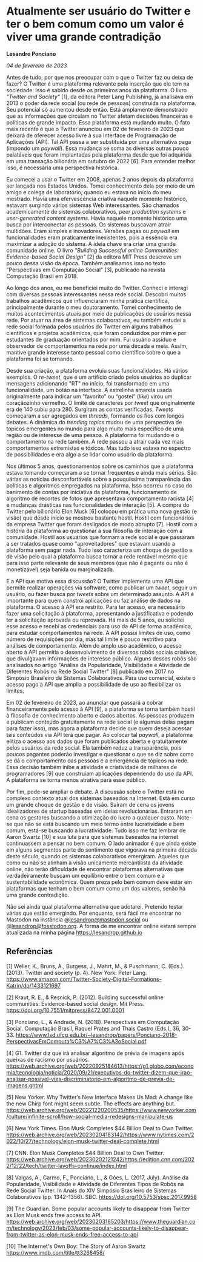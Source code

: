# Atualmente ser usuário do Twitter e ter o bem comum como um valor é viver uma grande contradição

**Lesandro Ponciano**

_04 de fevereiro de 2023_

Antes de tudo, por que nos preocupar com o que o Twitter faz ou deixa de fazer? O Twitter é uma plataforma relevante pela inserção que ele tem na sociedade. Isso é sabido desde os primeiros anos da plataforma. O livro _"Twitter and Society"_ [1], da editora Peter Lang Publishing, já analisava em 2013 o poder da rede social (ou rede de pessoas) construída na plataforma. Seu potencial só aumentou desde então. Está amplamente demonstrado que as informações que circulam no Twitter afetam decisões financeiras e políticas de grande impacto. Essa plataforma está mudando muito. O fato mais recente é que o Twitter anunciou em 02 de fevereiro de 2023 que deixará de oferecer acesso livre à sua Interface de Programação de Aplicações (API). Tal API passa a ser substituída por uma alternativa paga (impondo um _paywall_). Essa mudança se soma às diversas outras pouco palatáveis que foram implantadas pela plataforma desde que foi adquirida em uma transação bilionária em outubro de 2022 [6]. Para entender melhor isso, é necessária uma perspectiva histórica.

Eu comecei a usar o Twitter em 2008, apenas 2 anos depois da plataforma ser lançada nos Estados Unidos. Tomei conhecimento dela por meio de um amigo e colega de laboratório, quando eu estava no início do meu mestrado. Havia uma efervescência criativa naquele momento histórico, estavam surgindo vários sistemas Web interessantes. São chamados academicamente de sistemas colaborativos, _peer production systems_ e _user-generated content systems_. Havia naquele momento histórico uma busca por interconectar as pessoas. Os sistemas buscavam atrair multidões. Eram simples e inovadores. Versões pagas ou _paywall_ em funcionalidades eram praticamente inexistentes, pois a essência era maximizar a adoção do sistema. A ideia chave era criar uma grande comunidade online. O livro _"Building Successful online Communities: Evidence-based Social Design"_ [2] da editora MIT Press descreve um pouco dessa visão da época. Também analisamos isso no texto "Perspectivas em Computação Social" [3], publicado na revista Computação Brasil em 2018.

Ao longo dos anos, eu me beneficiei muito do Twitter. Conheci e interagi com diversas pessoas interessantes nessa rede social. Descobri muitos trabalhos acadêmicos que influenciaram minha prática científica, principalmente durante o meu doutoramento. Tomei conhecimento de muitos acontecimentos atuais por meio de publicações de usuários nessa rede. Por atuar na área de sistemas colaborativos, eu também estudei a rede social formada pelos usuários do Twitter em alguns trabalhos científicos e projetos acadêmicos, que foram conduzidos por mim e por estudantes de graduação orientados por mim. Fui usuário assíduo e observador de comportamentos na rede por uma década e meia. Assim, mantive grande interesse tanto pessoal como científico sobre o que a plataforma foi se tornando.

Desde sua criação, a plataforma evoluiu suas funcionalidades. Há vários exemplos. O _re-tweet_, que é um artifício criado pelos usuários ao duplicar mensagens adicionando "RT" no início, foi transformado em uma funcionalidade, um botão na interface. A estrelinha amarela usada originalmente para indicar um "favorito" ou “gostei” (_like_) virou um coraçãozinho vermelho. O limite de caracteres por _tweet_ que originalmente era de 140 subiu para 280. Surgiram as contas verificadas. _Tweets_ começaram a ser agregados em _threads_, formando os fios com longos debates. A dinâmica do _trending topics_ mudou de uma perspectiva de tópicos emergentes no mundo para algo muito mais específico de uma região ou de interesse de uma pessoa. A plataforma foi mudando e o comportamento na rede também. A rede passou a atrair cada vez mais comportamentos extremistas e tóxicos. Mas tudo isso estava no espectro de possibilidades e era algo a se lidar como usuário da plataforma.

Nos últimos 5 anos, questionamentos sobre os caminhos que a plataforma estava tomando começaram a se tornar frequentes e ainda mais sérios. São várias as notícias desconfortáveis sobre a pouquíssima transparência das políticas e algoritmos empregados na plataforma. Isso ocorreu no caso do banimento de contas por iniciativa da plataforma, funcionamento de algoritmo de recortes de fotos que apresentava comportamento racista [4] e mudanças drásticas nas funcionalidades de interação [5]. A compra do Twitter pelo bilionário Elon Musk [6] colocou em prática uma nova gestão (e visão) que desde início se mostrou bastante hostil. Hostil com funcionários da empresa Twitter que foram desligados de modo abrupto [7]. Hostil com a história da plataforma ao questionar a sua filosofia de interação com a comunidade. Hostil aos usuários que formam a rede social e que passaram a ser tratados quase como "aproveitadores" que estavam usando a plataforma sem pagar nada. Tudo isso caracteriza um choque de gestão e de visão pelo qual a plataforma busca tornar a rede rentável mesmo que para isso parte relevante de seus membros (que não é pagante ou não é monetizável) seja banida ou marginalizada.

E a API que motiva essa discussão? O Twitter implementa uma API que permite realizar operações via software, como publicar um _tweet_, seguir um usuário, ou fazer busca por _tweets_ sobre um determinado assunto. A API é importante para quem constrói aplicações ou faz análise de dados na plataforma. O acesso à API era restrito. Para ter acesso, era necessário fazer uma solicitação à plataforma, apresentando a justificativa e podendo ter a solicitação aprovada ou reprovada. Há mais de 5 anos, eu solicitei esse acesso e recebi as credenciais para uso da API de forma acadêmica, para estudar comportamentos na rede. A API possui limites de uso, como número de requisições por dia, mas tal limite é pouco restritivo para análises de comportamento. Além do amplo uso acadêmico, o acesso aberto à API permitia o desenvolvimento de diversos robôs sociais criativos, que divulgavam informações de interesse público. Alguns desses robôs são analisados no artigo "Análise da Popularidade, Visibilidade e Atividade de Diferentes Robôs na Rede Social Twitter" [8] publicado em 2017 no Simpósio Brasileiro de Sistemas Colaborativos. Para uso comercial, existe o acesso pago à API que amplia a possibilidade de uso ao flexibilizar os limites.

Em 02 de fevereiro de 2023, ao anunciar que passará a cobrar financeiramente pelo acesso à API [9], a plataforma se torna também hostil à filosofia de conhecimento aberto e dados abertos. As pessoas produzem e publicam conteúdo gratuitamente na rede social (e algumas delas pagam para fazer isso), mas agora a plataforma decide que quem deseja acessar tais conteúdos via API terá que pagar. Ao colocar tal _paywall_, a plataforma elitiza o acesso aos dados que foram publicados aberta e gratuitamente pelos usuários da rede social. Ela também reduz a transparência, pois poucos pagantes poderão investigar e questionar o que se diz sobre como se dá o comportamento das pessoas e a emergência de tópicos na rede. Essa decisão também inibe a atividade e criatividade de milhares de programadores [9] que construíam aplicações dependendo do uso da API. A plataforma se torna menos atrativa para esse público.

Por fim, pode-se ampliar o debate. A discussão sobre o Twitter está no complexo contexto atual dos sistemas baseados na Internet. Está em curso um grande choque de gestão e de visão. Saíram de cena os jovens idealizadores de startup baseadas em ideias revolucionárias. Entraram em cena os gestores buscando a otimização do lucro a qualquer custo. Note-se que não se está buscando um meio termo entre lucratividade e bem comum, está-se buscando a lucratividade. Tudo isso me faz lembrar de Aaron Swartz [10] e sua luta para que sistemas baseados na internet continuassem a pensar no bem comum. O lado animador é que ainda existe em alguns segmentos parte do sentimento que vigorava na primeira década deste século, quando os sistemas colaborativos emergiram. Aqueles que como eu não se alinham à visão unicamente mercantilista da atividade online, não terão dificuldade de encontrar plataformas alternativas que verdadeiramente buscam um equilíbrio entre o bem comum e a sustentabilidade econômica. Quem preza pelo bem comum deve estar em plataformas que tenham o bem comum como um dos valores, senão há uma grande contradição.

Não sei ainda qual plataforma alternativa que adotarei. Pretendo testar várias que estão emergindo. Por enquanto, será fácil me encontrar no Mastodon na instância @lesandrop@mastodon.social ou @lesandrop@fosstodon.org. A forma de me encontrar online estará sempre atualizada na minha página https://lesandrop.github.io 

## Referências

[1] Weller, K., Bruns, A., Burgess, J., Mahrt, M., & Puschmann, C. (Eds.). (2013). Twitter and society (p. 4). New York: Peter Lang. https://www.amazon.com/Twitter-Society-Digital-Formations-Katrin/dp/1433121697

[2] Kraut, R. E., & Resnick, P. (2012). Building successful online communities: Evidence-based social design. Mit Press. https://doi.org/10.7551/mitpress/8472.001.0001

[3] Ponciano, L., & Andrade, N. (2018). Perspectivas em Computação Social. Computação Brasil, Raquel Prates and Thais Castro (Eds.), 36, 30-33. https://www.lsd.ufcg.edu.br/~lesandrop/papers/Ponciano-2018-PerspectivasEmComputa%C3%A7%C3%A3oSocial.pdf

[4] G1. Twitter diz que irá analisar algoritmo de prévia de imagens após queixas de racismo por usuários. https://web.archive.org/web/20220925184613/https://g1.globo.com/economia/tecnologia/noticia/2020/09/21/executivos-do-twitter-dizem-que-irao-analisar-possivel-vies-discriminatorio-em-algoritmo-de-previa-de-imagens.ghtml

[5] New Yorker. Why Twitter’s New Interface Makes Us Mad: A change like the new Chirp font might seem subtle. The effects are anything but. https://web.archive.org/web/20221220200535/https://www.newyorker.com/culture/infinite-scroll/how-social-media-redesigns-manipulate-us

[6] New York Times. Elon Musk Completes $44 Billion Deal to Own Twitter. https://web.archive.org/web/20230204183142/https://www.nytimes.com/2022/10/27/technology/elon-musk-twitter-deal-complete.html

[7] CNN. Elon Musk Completes $44 Billion Deal to Own Twitter. https://web.archive.org/web/20230202121242/https://edition.cnn.com/2022/12/22/tech/twitter-layoffs-continue/index.html

[8] Valgas, A., Carmo, F., Ponciano, L., & Góes, L. (2017, July). Análise da Popularidade, Visibilidade e Atividade de Diferentes Tipos de Robôs na Rede Social Twitter. In Anais do XIV Simpósio Brasileiro de Sistemas Colaborativos (pp. 1342-1356). SBC. https://doi.org/10.5753/sbsc.2017.9958

[9] The Guardian. Some popular accounts likely to disappear from Twitter as Elon Musk ends free access to API. https://web.archive.org/web/20230203165203/https://www.theguardian.com/technology/2023/feb/03/some-popular-accounts-likely-to-disappear-from-twitter-as-elon-musk-ends-free-access-to-api

[10] The Internet's Own Boy: The Story of Aaron Swartz https://www.imdb.com/title/tt3268458/
